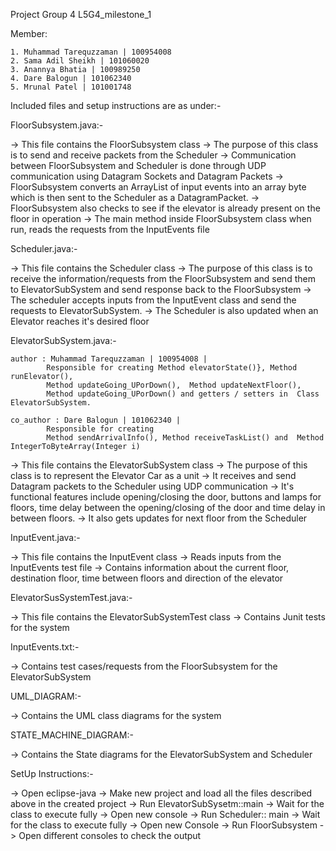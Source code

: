 Project Group 4
L5G4_milestone_1


Member: 

	1. Muhammad Tarequzzaman | 100954008 
	2. Sama Adil Sheikh | 101060020
	3. Anannya Bhatia | 100989250
	4. Dare Balogun | 101062340
	5. Mrunal Patel | 101001748


Included files and setup instructions are as under:-

FloorSubsystem.java:-

-> This file contains the FloorSubsystem class
-> The purpose of this class is to send and receive packets from the Scheduler
-> Communication between FloorSubsystem and Scheduler is done through UDP communication using Datagram Sockets and Datagram Packets
-> FloorSubsystem converts an ArrayList of input events into an array byte which is then sent to the Scheduler as a DatagramPacket. 
-> FloorSubsystem also checks to see if the elevator is already present on the floor in operation
-> The main method inside FloorSubsystem class when run, reads the requests from the InputEvents file

Scheduler.java:-

-> This file contains the Scheduler class
-> The purpose of this class is to receive the information/requests from the FloorSubsystem and send them to ElevatorSubSystem
   and send response back to the FloorSubsystem
-> The scheduler accepts inputs from the InputEvent class and send the requests to ElevatorSubSystem. 
-> The Scheduler is also updated when an Elevator reaches it's desired floor

ElevatorSubSystem.java:-

	author : Muhammad Tarequzzaman | 100954008 |
			Responsible for creating Method elevatorState()}, Method runElevator(),
 			Method updateGoing_UPorDown(),  Method updateNextFloor(),  
 			Method updateGoing_UPorDown() and getters / setters in  Class ElevatorSubSystem. 
 
 	co_author : Dare Balogun | 101062340 | 
 			Responsible for creating
			Method sendArrivalInfo(), Method receiveTaskList() and  Method IntegerToByteArray(Integer i)

-> This file contains the ElevatorSubSystem class
-> The purpose of this class is to represent the Elevator Car as a unit
-> It receives and send Datagram packets to the Scheduler using UDP communication
-> It's functional features include opening/closing the door, buttons and lamps for floors, 
   time delay between the opening/closing of the door and time delay in between floors.
-> It also gets updates for next floor from the Scheduler

InputEvent.java:-

-> This file contains the InputEvent class
-> Reads inputs from the InputEvents test file
-> Contains information about the current floor, destination floor, time between floors and direction of the elevator

ElevatorSusSystemTest.java:-

-> This file contains the ElevatorSubSystemTest class 
-> Contains Junit tests for the system

InputEvents.txt:-

-> Contains test cases/requests from the FloorSubsystem for the ElevatorSubSystem 

UML_DIAGRAM:-

-> Contains the UML class diagrams for the system

STATE_MACHINE_DIAGRAM:-

-> Contains the State diagrams for the ElevatorSubSystem and Scheduler

SetUp Instructions:-

-> Open eclipse-java
-> Make new project and load all the files described above in the created project
-> Run ElevatorSubSysetm::main
-> Wait for the class to execute fully
-> Open new console
-> Run Scheduler:: main
-> Wait for the class to execute fully
-> Open new Console
-> Run FloorSubsystem
-> Open different consoles to check the output


































	
